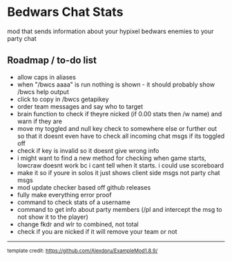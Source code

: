 # Bedwars Chat Stats

mod that sends information about your hypixel bedwars enemies to your party chat

## Roadmap / to-do list
- allow caps in aliases
- when "/bwcs aaaa" is run nothing is shown - it should probably show /bwcs help output
- click to copy in /bwcs getapikey
- order team messages and say who to target
- brain function to check if theyre nicked (if 0.00 stats then /w name) and warn if they are
- move my toggled and null key check to somewhere else or further out so that it doesnt even have to check all incoming chat msgs if its toggled off
- check if key is invalid so it doesnt give wrong info
- i might want to find a new method for checking when game starts, lowcraw doesnt work bc i cant tell when it starts. i could use scoreboard
- make it so if youre in solos it just shows client side msgs not party chat msgs
- mod update checker based off github releases
- fully make everything error proof
- command to check stats of a username
- command to get info about party members (/pl and intercept the msg to not show it to the player)
- change fkdr and wlr to combined, not total
- check if you are nicked if it will remove your team or not
---
<sub>template credit: https://github.com/Alexdoru/ExampleMod1.8.9/</sub>
